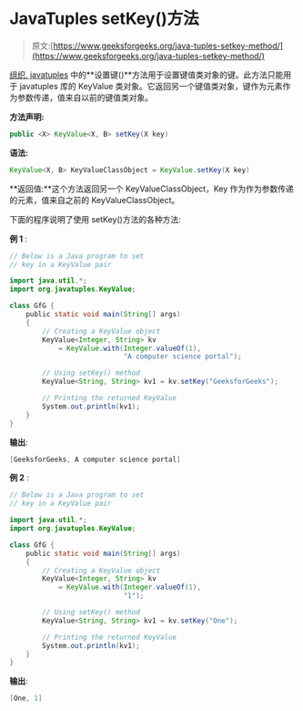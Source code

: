 # JavaTuples setKey()方法

> 原文:[https://www.geeksforgeeks.org/java-tuples-setkey-method/](https://www.geeksforgeeks.org/java-tuples-setkey-method/)

[组织. javatuples](https://www.geeksforgeeks.org/javatuples-introduction/) 中的**设置键()**方法用于设置键值类对象的键。此方法只能用于 javatuples 库的 KeyValue 类对象。它返回另一个键值类对象，键作为元素作为参数传递，值来自以前的键值类对象。

**方法声明:**

```java
public <X> KeyValue<X, B> setKey(X key)
```

**语法:**

```java
KeyValue<X, B> KeyValueClassObject = KeyValue.setKey(X key)
```

**返回值:**这个方法返回另一个 KeyValueClassObject，Key 作为作为参数传递的元素，值来自之前的 KeyValueClassObject。

下面的程序说明了使用 setKey()方法的各种方法:

**例 1** :

```java
// Below is a Java program to set
// key in a KeyValue pair

import java.util.*;
import org.javatuples.KeyValue;

class GfG {
    public static void main(String[] args)
    {
        // Creating a KeyValue object
        KeyValue<Integer, String> kv
            = KeyValue.with(Integer.valueOf(1),
                            "A computer science portal");

        // Using setKey() method
        KeyValue<String, String> kv1 = kv.setKey("GeeksforGeeks");

        // Printing the returned KeyValue
        System.out.println(kv1);
    }
}
```

**输出**:

```java
[GeeksforGeeks, A computer science portal]

```

**例 2** :

```java
// Below is a Java program to set
// key in a KeyValue pair

import java.util.*;
import org.javatuples.KeyValue;

class GfG {
    public static void main(String[] args)
    {
        // Creating a KeyValue object
        KeyValue<Integer, String> kv
            = KeyValue.with(Integer.valueOf(1),
                            "1");

        // Using setKey() method
        KeyValue<String, String> kv1 = kv.setKey("One");

        // Printing the returned KeyValue
        System.out.println(kv1);
    }
}
```

**输出**:

```java
[One, 1]

```